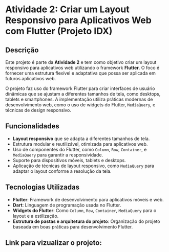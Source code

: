 # Atividade 2: Criar um Layout Responsivo para Aplicativos Web com Flutter (Projeto IDX)

## Descrição

Este projeto é parte da **Atividade 2** e tem como objetivo criar um layout responsivo para aplicativos web utilizando o framework **Flutter**. O foco é fornecer uma estrutura flexível e adaptativa que possa ser aplicada em futuros aplicativos web.

O projeto faz uso do framework Flutter para criar interfaces de usuário dinâmicas que se ajustam a diferentes tamanhos de tela, como desktops, tablets e smartphones. A implementação utiliza práticas modernas de desenvolvimento web, como o uso de widgets do Flutter, `MediaQuery`, e técnicas de design responsivo.

## Funcionalidades

- **Layout responsivo** que se adapta a diferentes tamanhos de tela.
- Estrutura modular e reutilizável, otimizada para aplicativos web.
- Uso de componentes do Flutter, como `Column`, `Row`, `Container`, e `MediaQuery` para garantir a responsividade.
- Suporte para dispositivos móveis, tablets e desktops.
- Aplicação de técnicas de layout responsivo, como `MediaQuery` para adaptar o layout conforme a resolução da tela.

## Tecnologias Utilizadas

- **Flutter**: Framework de desenvolvimento para aplicativos móveis e web.
- **Dart**: Linguagem de programação usada no Flutter.
- **Widgets do Flutter**: Como `Column`, `Row`, `Container`, `MediaQuery` para o layout e a estilização.
- **Estrutura de pastas e arquitetura do projeto**: Organização do projeto baseada em boas práticas para desenvolvimento Flutter.

## Link para vizualizar o projeto:
